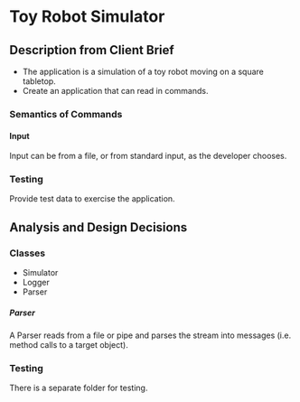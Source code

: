 # Toy Robot Simulator

## Description from Client Brief

* The application is a simulation of a toy robot moving on a square tabletop.
* Create an application that can read in commands.

### Semantics of Commands

#### Input

Input can be from a file, or from standard input, as the developer chooses.


### Testing

Provide test data to exercise the application.



## Analysis and Design Decisions

### Classes

* Simulator
* Logger
* Parser

##### Parser

A Parser reads from a file or pipe and parses the stream into messages (i.e. method calls to a target object).

### Testing

There is a separate folder for testing.
